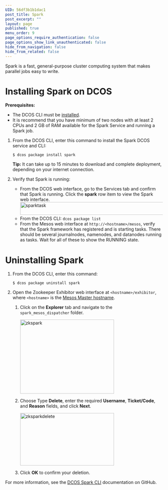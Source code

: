 ```yaml
---
UID: 56df3b1b1dac1
post_title: Spark
post_excerpt: ""
layout: page
published: true
menu_order: 9
page_options_require_authentication: false
page_options_show_link_unauthenticated: false
hide_from_navigation: false
hide_from_related: false
---
```

Spark is a fast, general-purpose cluster computing system that makes parallel jobs easy to write.

# <a name="sparkinstall"></a>Installing Spark on DCOS

**Prerequisites:**

*   The DCOS CLI must be [installed][1]. 
*   It is recommend that you have minimum of two nodes with at least 2 CPUs and 2 GB of RAM available for the Spark Service and running a Spark job.

1.  From the DCOS CLI, enter this command to install the Spark DCOS service and CLI:
    
        $ dcos package install spark
        
    
    **Tip:** It can take up to 15 minutes to download and complete deployment, depending on your internet connection.

2.  Verify that Spark is running:
    
    *   From the DCOS web interface, go to the Services tab and confirm that Spark is running. Click the **spark** row item to view the Spark web interface. <a href="https://docs.mesosphere.com/wp-content/uploads/2015/12/sparktask.png" rel="attachment wp-att-1236"><img src="https://docs.mesosphere.com/wp-content/uploads/2015/12/sparktask.png" alt="sparktask" width="717" height="41" class="alignnone size-full wp-image-1236" /></a>
    *   From the DCOS CLI: `dcos package list`
    *   From the Mesos web interface at `http://<hostname>/mesos`, verify that the Spark framework has registered and is starting tasks. There should be several journalnodes, namenodes, and datanodes running as tasks. Wait for all of these to show the RUNNING state.

# <a name="uninstall"></a>Uninstalling Spark

1.  From the DCOS CLI, enter this command:
    
        $ dcos package uninstall spark
        

2.  Open the Zookeeper Exhibitor web interface at `<hostname>/exhibitor`, where `<hostname>` is the [Mesos Master hostname][2].
    
    1.  Click on the **Explorer** tab and navigate to the `spark_mesos_dispatcher` folder.
        
        <a href="https://docs.mesosphere.com/wp-content/uploads/2015/12/zkspark.png" rel="attachment wp-att-1413"><img src="https://docs.mesosphere.com/wp-content/uploads/2015/12/zkspark-600x473.png" alt="zkspark" width="300" height="237" class="alignnone size-medium wp-image-1413" /></a>
    
    2.  Choose Type **Delete**, enter the required **Username**, **Ticket/Code**, and **Reason** fields, and click **Next**.
        
        <a href="https://docs.mesosphere.com/wp-content/uploads/2015/12/zksparkdelete.png" rel="attachment wp-att-1412"><img src="https://docs.mesosphere.com/wp-content/uploads/2015/12/zksparkdelete-600x336.png" alt="zksparkdelete" width="300" height="168" class="alignnone size-medium wp-image-1412" /></a>
    
    3.  Click **OK** to confirm your deletion.

For more information, see the <a href="https://github.com/mesosphere/dcos-spark" target="_blank">DCOS Spark CLI</a> documentation on GitHub.

 [1]: /install/cli/
 [2]: /install/awscluster#launchdcos